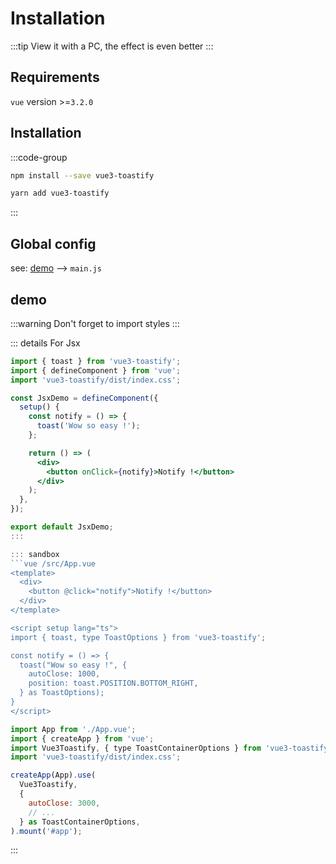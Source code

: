 # Installation

:::tip
View it with a PC, the effect is even better
:::

## Requirements

`vue` version >=`3.2.0`

## Installation


:::code-group
```bash  [Npm]
npm install --save vue3-toastify
```

```bash  [Yarn]
yarn add vue3-toastify
```
:::

## Global config

see: [demo](#demo) --> `main.js`

## demo

:::warning
Don't forget to import styles
:::

::: details For Jsx
```jsx
import { toast } from 'vue3-toastify';
import { defineComponent } from 'vue';
import 'vue3-toastify/dist/index.css';

const JsxDemo = defineComponent({
  setup() {
    const notify = () => {
      toast('Wow so easy !');
    };

    return () => (
      <div>
        <button onClick={notify}>Notify !</button>
      </div>
    );
  },
});

export default JsxDemo;
:::

::: sandbox
```vue /src/App.vue
<template>
  <div>
    <button @click="notify">Notify !</button>
  </div>
</template>

<script setup lang="ts">
import { toast, type ToastOptions } from 'vue3-toastify';

const notify = () => {
  toast("Wow so easy !", {
    autoClose: 1000,
    position: toast.POSITION.BOTTOM_RIGHT,
  } as ToastOptions);
}
</script>
```

```js /src/main.ts [active]
import App from './App.vue';
import { createApp } from 'vue';
import Vue3Toastify, { type ToastContainerOptions } from 'vue3-toastify';
import 'vue3-toastify/dist/index.css';

createApp(App).use(
  Vue3Toastify,
  {
    autoClose: 3000,
    // ...
  } as ToastContainerOptions,
).mount('#app');
```
:::
